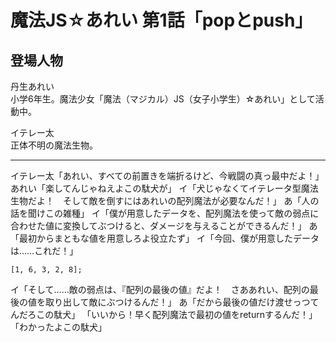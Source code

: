 # 魔法JS☆あれい 第1話「popとpush」

## 登場人物

丹生あれい  
小学6年生。魔法少女「魔法（マジカル）JS（女子小学生）☆あれい」として活動中。

イテレー太  
正体不明の魔法生物。

----
イテレー太「あれい、すべての前置きを端折るけど、今戦闘の真っ最中だよ！」
あれい「楽してんじゃねえよこの駄犬が」
イ「犬じゃなくてイテレータ型魔法生物だよ！　そして敵を倒すにはあれいの配列魔法が必要なんだ！」
あ「人の話を聞けこの雑種」
イ「僕が用意したデータを、配列魔法を使って敵の弱点に合わせた値に変換してぶつけると、ダメージを与えることができるんだ！」
あ「最初からまともな値を用意しろよ役立たず」
イ「今回、僕が用意したデータは……これだ！」

`[1, 6, 3, 2, 8];`

イ「そして……敵の弱点は、『配列の最後の値』だよ！　さああれい、配列の最後の値を取り出して敵にぶつけるんだ！」
あ「だから最後の値だけ渡せっつてんだろこの駄犬」
「いいから！早く配列魔法で最初の値をreturnするんだ！」
「わかったよこの駄犬」


<!--stackedit_data:
eyJoaXN0b3J5IjpbLTE5NjA0NzEyODQsLTE4MTUxNDk4NzJdfQ
==
-->